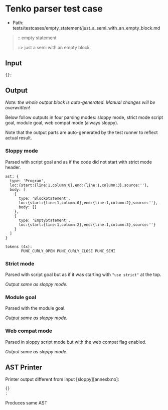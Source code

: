 # Tenko parser test case

- Path: tests/testcases/empty_statement/just_a_semi_with_an_empty_block.md

> :: empty statement
>
> ::> just a semi with an empty block

## Input

`````js
{};
`````

## Output

_Note: the whole output block is auto-generated. Manual changes will be overwritten!_

Below follow outputs in four parsing modes: sloppy mode, strict mode script goal, module goal, web compat mode (always sloppy).

Note that the output parts are auto-generated by the test runner to reflect actual result.

### Sloppy mode

Parsed with script goal and as if the code did not start with strict mode header.

`````
ast: {
  type: 'Program',
  loc:{start:{line:1,column:0},end:{line:1,column:3},source:''},
  body: [
    {
      type: 'BlockStatement',
      loc:{start:{line:1,column:0},end:{line:1,column:2},source:''},
      body: []
    },
    {
      type: 'EmptyStatement',
      loc:{start:{line:1,column:2},end:{line:1,column:3},source:''}
    }
  ]
}

tokens (4x):
       PUNC_CURLY_OPEN PUNC_CURLY_CLOSE PUNC_SEMI
`````

### Strict mode

Parsed with script goal but as if it was starting with `"use strict"` at the top.

_Output same as sloppy mode._

### Module goal

Parsed with the module goal.

_Output same as sloppy mode._

### Web compat mode

Parsed in sloppy script mode but with the web compat flag enabled.

_Output same as sloppy mode._

## AST Printer

Printer output different from input [sloppy][annexb:no]:

````js
{}
;
````

Produces same AST
